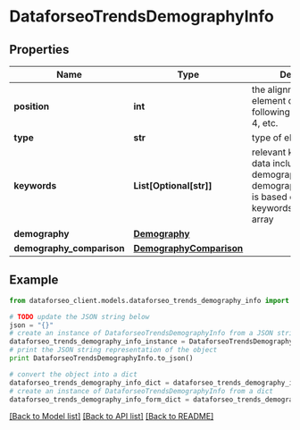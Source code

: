 # DataforseoTrendsDemographyInfo


## Properties

Name | Type | Description | Notes
------------ | ------------- | ------------- | -------------
**position** | **int** | the alignment of the element can take the following values: 1, 2, 3, 4, etc. | [optional] 
**type** | **str** | type of element | [optional] 
**keywords** | **List[Optional[str]]** | relevant keywords the data included in the demography and demography_comparison is based on the keywords listed in this array | [optional] 
**demography** | [**Demography**](Demography.md) |  | [optional] 
**demography_comparison** | [**DemographyComparison**](DemographyComparison.md) |  | [optional] 

## Example

```python
from dataforseo_client.models.dataforseo_trends_demography_info import DataforseoTrendsDemographyInfo

# TODO update the JSON string below
json = "{}"
# create an instance of DataforseoTrendsDemographyInfo from a JSON string
dataforseo_trends_demography_info_instance = DataforseoTrendsDemographyInfo.from_json(json)
# print the JSON string representation of the object
print DataforseoTrendsDemographyInfo.to_json()

# convert the object into a dict
dataforseo_trends_demography_info_dict = dataforseo_trends_demography_info_instance.to_dict()
# create an instance of DataforseoTrendsDemographyInfo from a dict
dataforseo_trends_demography_info_form_dict = dataforseo_trends_demography_info.from_dict(dataforseo_trends_demography_info_dict)
```
[[Back to Model list]](../README.md#documentation-for-models) [[Back to API list]](../README.md#documentation-for-api-endpoints) [[Back to README]](../README.md)


